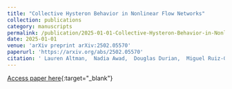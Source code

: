 ```yaml
---
title: "Collective Hysteron Behavior in Nonlinear Flow Networks"
collection: publications
category: manuscripts
permalink: /publication/2025-01-01-Collective-Hysteron-Behavior-in-Nonlinear-Flow-Networks
date: 2025-01-01
venue: 'arXiv preprint arXiv:2502.05570'
paperurl: 'https://arxiv.org/abs/2502.05570'
citation: ' Lauren Altman,  Nadia Awad,  Douglas Durian,  Miguel Ruiz-Garcia,  Eleni Katifori, &quot;Collective Hysteron Behavior in Nonlinear Flow Networks.&quot; arXiv preprint arXiv:2502.05570, 2025.'
---
```

[Access paper here](https://arxiv.org/abs/2502.05570){:target="_blank"}
